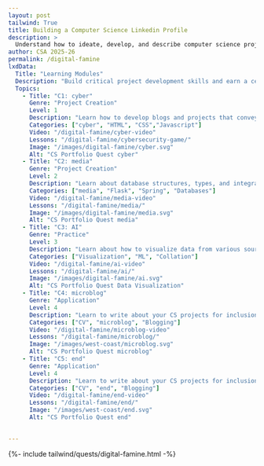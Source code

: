 ```yaml
---
layout: post 
tailwind: True
title: Building a Computer Science Linkedin Profile
description: >
  Understand how to ideate, develop, and describe computer science projects for future career success!
author: CSA 2025-26
permalink: /digital-famine
lxdData:
  Title: "Learning Modules"
  Description: "Build critical project development skills and earn a certificate upon completion!"
  Topics:
    - Title: "C1: cyber"
      Genre: "Project Creation"
      Level: 1
      Description: "Learn how to develop blogs and projects that convey information effectively and are visually appealing"
      Categories: ["cyber", "HTML", "CSS","Javascript"]
      Video: "/digital-famine/cyber-video"
      Lessons: "/digital-famine/cybersecurity-game/"
      Image: "/images/digital-famine/cyber.svg"
      Alt: "CS Portfolio Quest cyber"
    - Title: "C2: media"
      Genre: "Project Creation"
      Level: 2
      Description: "Learn about database structures, types, and integration with cyber for real-world full-stack development"
      Categories: ["media", "Flask", "Spring", "Databases"]
      Video: "/digital-famine/media-video"
      Lessons: "/digital-famine/media/"
      Image: "/images/digital-famine/media.svg"
      Alt: "CS Portfolio Quest media"
    - Title: "C3: AI"
      Genre: "Practice"
      Level: 3
      Description: "Learn about how to visualize data from various sources for effective representation and application, such as machine learning"
      Categories: ["Visualization", "ML", "Collation"]
      Video: "/digital-famine/ai-video"
      Lessons: "/digital-famine/ai/"
      Image: "/images/digital-famine/ai.svg"
      Alt: "CS Portfolio Quest Data Visualization"
    - Title: "C4: microblog"
      Genre: "Application"
      Level: 4
      Description: "Learn to write about your CS projects for inclusion on your microblog, both in technical and non-technical terms"
      Categories: ["CV", "microblog", "Blogging"]
      Video: "/digital-famine/microblog-video"
      Lessons: "/digital-famine/microblog/"
      Image: "/images/west-coast/microblog.svg"
      Alt: "CS Portfolio Quest microblog"
    - Title: "C5: end"
      Genre: "Application"
      Level: 4
      Description: "Learn to write about your CS projects for inclusion on your end, both in technical and non-technical terms"
      Categories: ["CV", "end", "Blogging"]
      Video: "/digital-famine/end-video"
      Lessons: "/digital-famine/end/"
      Image: "/images/west-coast/end.svg"
      Alt: "CS Portfolio Quest end"

      
---
```

{%- include tailwind/quests/digital-famine.html -%}
